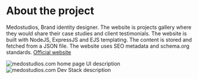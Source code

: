 # About the project
Medostudios, Brand identity designer. The website is projects gallery where they would share their case studies and client testimonials.
The website is built with NodeJS, ExpressJS and EJS templating. The content is stored and fetched from a JSON file.
The website uses SEO metadata and schema.org standards.
[Official website](https://www.medostudios.com)

<img src="/projects/medostudios/page-1.jpg" alt="medostudios.com home page UI description" />
<img src="/projects/medostudios/page-2.jpg" alt="medostudios.com Dev Stack description" />